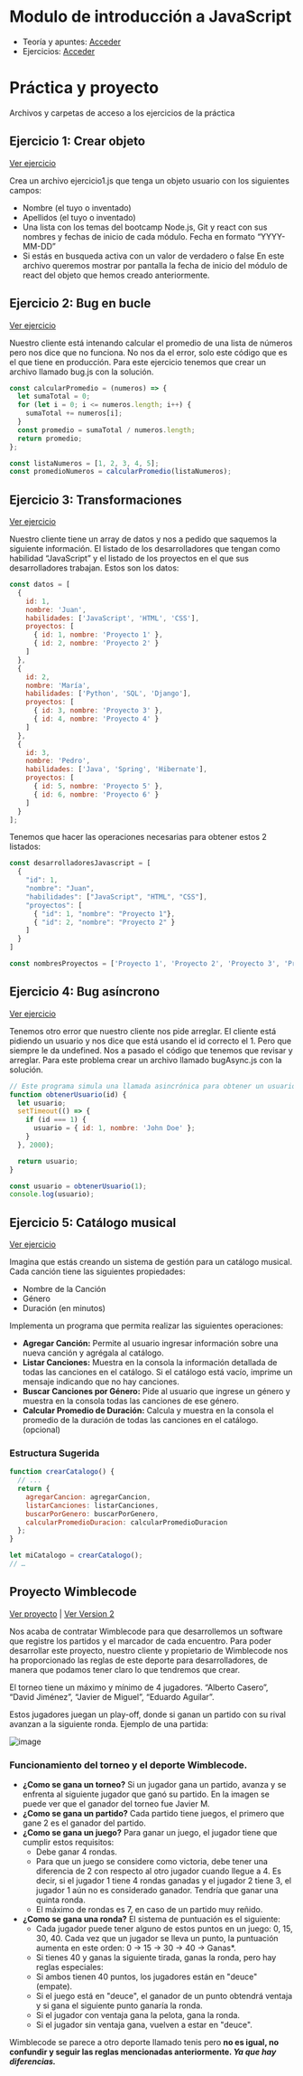 # Modulo de introducción a JavaScript
- Teoría y apuntes: [Acceder](https://github.com/KodeLearning/01.-Javascript/tree/main/examples)
- Ejercicios: [Acceder](https://github.com/KodeLearning/01.-Javascript/tree/main/exercises)

# Práctica y proyecto
Archivos y carpetas de acceso a los ejercicios de la práctica
## Ejercicio 1: Crear objeto
[Ver ejercicio](https://github.com/KodeLearning/01.-Javascript/blob/main/practica/ejercicio1.js)

Crea un archivo ejercicio1.js que tenga un objeto usuario con los siguientes campos:
- Nombre (el tuyo o inventado)
- Apellidos (el tuyo o inventado)
- Una lista con los temas del bootcamp Node.js, Git y react con sus nombres y fechas
de inicio de cada módulo. Fecha en formato “YYYY-MM-DD”
- Si estás en busqueda activa con un valor de verdadero o false
En este archivo queremos mostrar por pantalla la fecha de inicio del módulo de react del
objeto que hemos creado anteriormente.

## Ejercicio 2: Bug en bucle
[Ver ejercicio](https://github.com/KodeLearning/01.-Javascript/blob/main/practica/bug.js)

Nuestro cliente está intenando calcular el promedio de una lista de números pero nos dice
que no funciona. No nos da el error, solo este código que es el que tiene en producción.
Para este ejercicio tenemos que crear un archivo llamado bug.js con la solución.
```js
const calcularPromedio = (numeros) => {
  let sumaTotal = 0;
  for (let i = 0; i <= numeros.length; i++) {
    sumaTotal += numeros[i];
  }
  const promedio = sumaTotal / numeros.length;
  return promedio;
};

const listaNumeros = [1, 2, 3, 4, 5];
const promedioNumeros = calcularPromedio(listaNumeros);
```

## Ejercicio 3: Transformaciones
[Ver ejercicio](https://github.com/KodeLearning/01.-Javascript/blob/main/practica/transform.js)

Nuestro cliente tiene un array de datos y nos a pedido que saquemos la siguiente
información. El listado de los desarrolladores que tengan como habilidad “JavaScript” y el
listado de los proyectos en el que sus desarrolladores trabajan.
Estos son los datos:

```js
const datos = [
  {
    id: 1,
    nombre: 'Juan',
    habilidades: ['JavaScript', 'HTML', 'CSS'],
    proyectos: [
      { id: 1, nombre: 'Proyecto 1' },
      { id: 2, nombre: 'Proyecto 2' }
    ]
  },
  {
    id: 2,
    nombre: 'María',
    habilidades: ['Python', 'SQL', 'Django'],
    proyectos: [
      { id: 3, nombre: 'Proyecto 3' },
      { id: 4, nombre: 'Proyecto 4' }
    ]
  },
  {
    id: 3,
    nombre: 'Pedro',
    habilidades: ['Java', 'Spring', 'Hibernate'],
    proyectos: [
      { id: 5, nombre: 'Proyecto 5' },
      { id: 6, nombre: 'Proyecto 6' }
    ]
  }
];
```

Tenemos que hacer las operaciones necesarias para obtener estos 2 listados:

```js
const desarrolladoresJavascript = [
  {
    "id": 1,
    "nombre": "Juan",
    "habilidades": ["JavaScript", "HTML", "CSS"],
    "proyectos": [
      { "id": 1, "nombre": "Proyecto 1"},
      { "id": 2, "nombre": "Proyecto 2" }
    ]
  }
]

const nombresProyectos = ['Proyecto 1', 'Proyecto 2', 'Proyecto 3', 'Proyecto 4', 'Proyecto 5', 'Proyecto 6']
```

## Ejercicio 4: Bug asíncrono
[Ver ejercicio](https://github.com/KodeLearning/01.-Javascript/blob/main/practica/bugAsync.js)

Tenemos otro error que nuestro cliente nos pide arreglar. El cliente está pidiendo un usuario
y nos dice que está usando el id correcto el 1. Pero que siempre le da undefined. Nos a
pasado el código que tenemos que revisar y arreglar. Para este problema crear un archivo
llamado bugAsync.js con la solución.

```js
// Este programa simula una llamada asincrónica para obtener un usuario
function obtenerUsuario(id) {
  let usuario;
  setTimeout(() => {
    if (id === 1) {
      usuario = { id: 1, nombre: 'John Doe' };
    }
  }, 2000);

  return usuario;
}

const usuario = obtenerUsuario(1);
console.log(usuario);
```

## Ejercicio 5: Catálogo musical
[Ver ejercicio](https://github.com/KodeLearning/01.-Javascript/tree/main/practica/music-catalog)

Imagina que estás creando un sistema de gestión para un catálogo musical.
Cada canción tiene las siguientes propiedades:
- Nombre de la Canción
- Género
- Duración (en minutos)

Implementa un programa que permita realizar las siguientes operaciones:
- **Agregar Canción:** Permite al usuario ingresar información sobre una nueva canción y
agrégala al catálogo.
- **Listar Canciones:** Muestra en la consola la información detallada de todas las canciones
en el catálogo. Si el catálogo está vacío, imprime un mensaje indicando que no hay
canciones.
- **Buscar Canciones por Género:** Pide al usuario que ingrese un género y muestra en la
consola todas las canciones de ese género.
- **Calcular Promedio de Duración:** Calcula y muestra en la consola el promedio de la
duración de todas las canciones en el catálogo. (opcional)

### Estructura Sugerida
```js
function crearCatalogo() {
  // ...
  return {
    agregarCancion: agregarCancion,
    listarCanciones: listarCanciones,
    buscarPorGenero: buscarPorGenero,
    calcularPromedioDuracion: calcularPromedioDuracion
  };
}

let miCatalogo = crearCatalogo();
// …
```

## Proyecto Wimblecode
[Ver proyecto](https://github.com/KodeLearning/01.-Javascript/tree/main/practica/wimblecode-sim) | [Ver Version 2](https://github.com/KodeLearning/01.-Javascript/tree/main/practica/wimblecode-sim/v2)

Nos acaba de contratar Wimblecode para que desarrollemos un software que registre los
partidos y el marcador de cada encuentro. Para poder desarrollar este proyecto, nuestro
cliente y propietario de Wimblecode nos ha proporcionado las reglas de este deporte para
desarrolladores, de manera que podamos tener claro lo que tendremos que crear.

El torneo tiene un máximo y mínimo de 4 jugadores. “Alberto Casero”, “David Jiménez”,
“Javier de Miguel”, “Eduardo Aguilar”.

Estos jugadores juegan un play-off, donde si ganan un partido con su rival avanzan a la
siguiente ronda. Ejemplo de una partida:

![image](https://github.com/KodeLearning/01.-Javascript/assets/143560348/0e2c5f00-0395-4302-97f7-954cf6e482f7)

### Funcionamiento del torneo y el deporte Wimblecode.
- **¿Como se gana un torneo?** Si un jugador gana un partido, avanza y se enfrenta al
siguiente jugador que ganó su partido. En la imagen se puede ver que el ganador del
torneo fue Javier M.
- **¿Como se gana un partido?** Cada partido tiene juegos, el primero que gane 2 es el
ganador del partido.
- **¿Como se gana un juego?** Para ganar un juego, el jugador tiene que cumplir estos
requisitos:
  - Debe ganar 4 rondas.
  - Para que un juego se considere como victoria, debe tener una diferencia de 2
con respecto al otro jugador cuando llegue a 4. Es decir, si el jugador 1 tiene
4 rondas ganadas y el jugador 2 tiene 3, el jugador 1 aún no es considerado
ganador. Tendría que ganar una quinta ronda.
  - El máximo de rondas es 7, en caso de un partido muy reñido.
- **¿Como se gana una ronda?** El sistema de puntuación es el siguiente:
  - Cada jugador puede tener alguno de estos puntos en un juego: 0, 15, 30, 40.
Cada vez que un jugador se lleva un punto, la puntuación aumenta en este
orden: 0 -> 15 -> 30 -> 40 -> Ganas*.
  - Si tienes 40 y ganas la siguiente tirada, ganas la ronda, pero hay reglas
especiales:
  - Si ambos tienen 40 puntos, los jugadores están en "deuce" (empate).
  - Si el juego está en "deuce", el ganador de un punto obtendrá ventaja
y si gana el siguiente punto ganaría la ronda.
  - Si el jugador con ventaja gana la pelota, gana la ronda.
  - Si el jugador sin ventaja gana, vuelven a estar en "deuce".

Wimblecode se parece a otro deporte llamado tenis pero **no es igual, no confundir y
seguir las reglas mencionadas anteriormente. _Ya que hay diferencias._**




